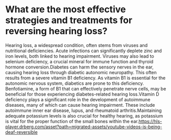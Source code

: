 # What are the most effective strategies and treatments for reversing hearing loss?

Hearing loss, a widespread condition, often stems from viruses and nutritional deficiencies. Acute infections can significantly deplete zinc and iron levels, both linked to hearing impairment. Viruses may also lead to selenium deficiency, a crucial mineral for immune function and thyroid hormone conversion.Diabetes can harm the sensory nerves in the ear, causing hearing loss through diabetic autonomic neuropathy. This often results from a severe vitamin B1 deficiency. As vitamin B1 is essential for the autonomic nervous system, diabetics are prone to this deficiency. Benfotiamine, a form of B1 that can effectively penetrate nerve cells, may be beneficial for those experiencing diabetes-related hearing loss.Vitamin D deficiency plays a significant role in the development of autoimmune diseases, many of which can cause hearing impairment. These include autoimmune inner ear disease, lupus, and rheumatoid arthritis.Maintaining adequate potassium levels is also crucial for healthy hearing, as potassium is vital for the proper function of the small bones within the ear.https://hls-player.drberg.com/asset?path=migrated-assets/youtube-videos-is-being-deaf-reversible